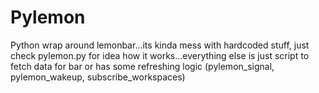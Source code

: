 # Pylemon
Python wrap around lemonbar...its kinda mess with hardcoded stuff, just check pylemon.py for idea how it works...everything else is just script to fetch data for bar or has some refreshing logic (pylemon_signal, pylemon_wakeup, subscribe_workspaces)
